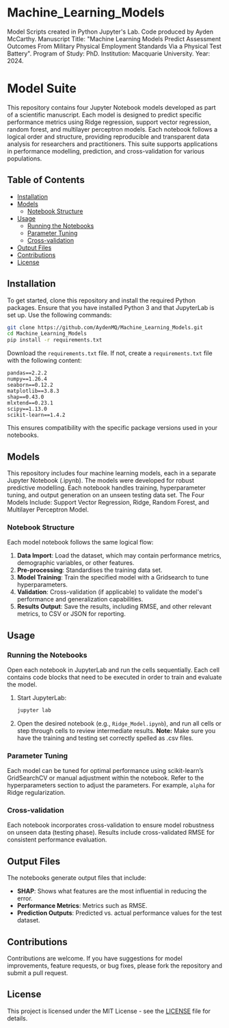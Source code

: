 # Machine_Learning_Models
Model Scripts created in Python Jupyter's Lab.
Code produced by Ayden McCarthy.
Manuscript Title: "Machine Learning Models Predict Assessment Outcomes 
                   From Military Physical Employment Standards Via a 
                   Physical Test Battery".
Program of Study: PhD.
Institution: Macquarie University.
Year: 2024.
# Model Suite

This repository contains four Jupyter Notebook models developed as part of a scientific manuscript. Each model is designed to predict specific performance metrics using Ridge regression, support vector regression, random forest, and multilayer perceptron models. Each notebook follows a logical order and structure, providing reproducible and transparent data analysis for researchers and practitioners. This suite supports applications in performance modelling, prediction, and cross-validation for various populations.

## Table of Contents

- [Installation](#installation)
- [Models](#models)
  - [Notebook Structure](#notebook-structure)
- [Usage](#usage)
  - [Running the Notebooks](#running-the-notebooks)
  - [Parameter Tuning](#parameter-tuning)
  - [Cross-validation](#cross-validation)
- [Output Files](#output-files)
- [Contributions](#contributions)
- [License](#license)

## Installation

To get started, clone this repository and install the required Python packages. Ensure that you have installed Python 3 and that JupyterLab is set up. Use the following commands:

```bash
git clone https://github.com/AydenMQ/Machine_Learning_Models.git
cd Machine_Learning_Models
pip install -r requirements.txt
```

Download the `requirements.txt` file. If not, create a `requirements.txt` file with the following content:

```text
pandas==2.2.2
numpy==1.26.4
seaborn==0.12.2
matplotlib==3.8.3
shap==0.43.0
mlxtend==0.23.1
scipy==1.13.0
scikit-learn==1.4.2
```

This ensures compatibility with the specific package versions used in your notebooks.

## Models

This repository includes four machine learning models, each in a separate Jupyter Notebook (.ipynb). The models were developed for robust predictive modelling. Each notebook handles training, hyperparameter tuning, and output generation on an unseen testing data set.
The Four Models Include: Support Vector Regression, Ridge, Random Forest, and Multilayer Perceptron Model.

### Notebook Structure

Each model notebook follows the same logical flow:

1. **Data Import**: Load the dataset, which may contain performance metrics, demographic variables, or other features.
2. **Pre-processing**: Standardises the training data set.
3. **Model Training**: Train the specified model with a Gridsearch to tune hyperparameters.
4. **Validation**: Cross-validation (if applicable) to validate the model's performance and generalization capabilities.
5. **Results Output**: Save the results, including RMSE, and other relevant metrics, to CSV or JSON for reporting.

## Usage

### Running the Notebooks

Open each notebook in JupyterLab and run the cells sequentially. Each cell contains code blocks that need to be executed in order to train and evaluate the model.

1. Start JupyterLab:

   ```bash
   jupyter lab
   ```

2. Open the desired notebook (e.g., `Ridge_Model.ipynb`), and run all cells or step through cells to review intermediate results. **Note:** Make sure you have the training and testing set correctly spelled as .csv files.

### Parameter Tuning

Each model can be tuned for optimal performance using scikit-learn’s GridSearchCV or manual adjustment within the notebook. Refer to the hyperparameters section to adjust the parameters. For example, `alpha` for Ridge regularization.

### Cross-validation

Each notebook incorporates cross-validation to ensure model robustness on unseen data (testing phase). Results include cross-validated RMSE for consistent performance evaluation.

## Output Files

The notebooks generate output files that include:

- **SHAP**: Shows what features are the most influential in reducing the error.
- **Performance Metrics**: Metrics such as RMSE.
- **Prediction Outputs**: Predicted vs. actual performance values for the test dataset.

## Contributions

Contributions are welcome. If you have suggestions for model improvements, feature requests, or bug fixes, please fork the repository and submit a pull request.

## License

This project is licensed under the MIT License - see the [LICENSE](LICENSE) file for details.
